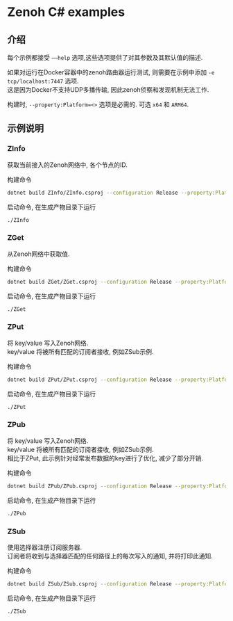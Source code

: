 # Zenoh C# examples

## 介绍
每个示例都接受 `——help` 选项,这些选项提供了对其参数及其默认值的描述.

如果对运行在Docker容器中的zenoh路由器运行测试, 则需要在示例中添加 `-e tcp/localhost:7447` 选项.   
这是因为Docker不支持UDP多播传输, 因此zenoh侦察和发现机制无法工作.


构建时, `--property:Platform=<>` 选项是必需的. 可选 `x64` 和 `ARM64`.  

## 示例说明

### ZInfo

获取当前接入的Zenoh网络中, 各个节点的ID.

构建命令
```bash
dotnet build ZInfo/ZInfo.csproj --configuration Release --property:Platform=x64  
```

启动命令, 在生成产物目录下运行
```bash
./ZInfo 
```

### ZGet

从Zenoh网络中获取值.

构建命令
```bash
dotnet build ZGet/ZGet.csproj --configuration Release --property:Platform=x64  
```

启动命令, 在生成产物目录下运行
```bash
./ZGet 
```


### ZPut
将 key/value 写入Zenoh网络.   
key/value 将被所有匹配的订阅者接收, 例如ZSub示例.

构建命令
```bash
dotnet build ZPut/ZPut.csproj --configuration Release --property:Platform=x64  
```

启动命令, 在生成产物目录下运行
```bash
./ZPut
```

### ZPub
将 key/value 写入Zenoh网络.   
key/value 将被所有匹配的订阅者接收, 例如ZSub示例.   
相比于ZPut, 此示例针对经常发布数据的key进行了优化, 减少了部分开销.

构建命令
```bash
dotnet build ZPub/ZPub.csproj --configuration Release --property:Platform=x64  
```

启动命令, 在生成产物目录下运行
```bash
./ZPub
```

### ZSub

使用选择器注册订阅服务器.    
订阅者将收到与选择器匹配的任何路径上的每次写入的通知, 并将打印此通知.

构建命令
```bash
dotnet build ZSub/ZSub.csproj --configuration Release --property:Platform=x64  
```

启动命令, 在生成产物目录下运行
```bash
./ZSub
```
